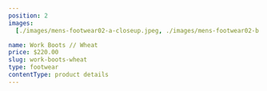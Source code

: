 ```yaml
---
position: 2
images:
  [./images/mens-footwear02-a-closeup.jpeg, ./images/mens-footwear02-b.jpg]

name: Work Boots // Wheat
price: $220.00
slug: work-boots-wheat
type: footwear
contentType: product details
---
```

